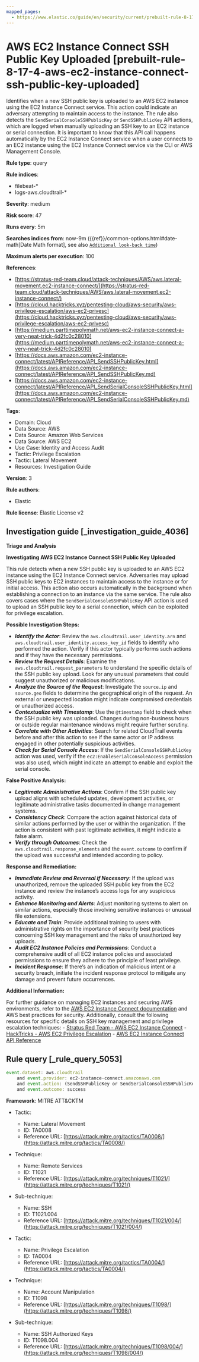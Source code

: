 ```yaml
---
mapped_pages:
  - https://www.elastic.co/guide/en/security/current/prebuilt-rule-8-17-4-aws-ec2-instance-connect-ssh-public-key-uploaded.html
---
```


# AWS EC2 Instance Connect SSH Public Key Uploaded [prebuilt-rule-8-17-4-aws-ec2-instance-connect-ssh-public-key-uploaded]

Identifies when a new SSH public key is uploaded to an AWS EC2 instance using the EC2 Instance Connect service. This action could indicate an adversary attempting to maintain access to the instance. The rule also detects the `SendSerialConsoleSSHPublicKey` or `SendSSHPublicKey` API actions, which are logged when manually uploading an SSH key to an EC2 instance or serial connection. It is important to know that this API call happens automatically by the EC2 Instance Connect service when a user connects to an EC2 instance using the EC2 Instance Connect service via the CLI or AWS Management Console.

**Rule type**: query

**Rule indices**:

* filebeat-*
* logs-aws.cloudtrail-*

**Severity**: medium

**Risk score**: 47

**Runs every**: 5m

**Searches indices from**: now-9m ({{ref}}/common-options.html#date-math[Date Math format], see also [`Additional look-back time`](docs-content://solutions/security/detect-and-alert/create-detection-rule.md#rule-schedule))

**Maximum alerts per execution**: 100

**References**:

* [https://stratus-red-team.cloud/attack-techniques/AWS/aws.lateral-movement.ec2-instance-connect/](https://stratus-red-team.cloud/attack-techniques/AWS/aws.lateral-movement.ec2-instance-connect/)
* [https://cloud.hacktricks.xyz/pentesting-cloud/aws-security/aws-privilege-escalation/aws-ec2-privesc](https://cloud.hacktricks.xyz/pentesting-cloud/aws-security/aws-privilege-escalation/aws-ec2-privesc)
* [https://medium.parttimepolymath.net/aws-ec2-instance-connect-a-very-neat-trick-4d2fc0c28010](https://medium.parttimepolymath.net/aws-ec2-instance-connect-a-very-neat-trick-4d2fc0c28010)
* [https://docs.aws.amazon.com/ec2-instance-connect/latest/APIReference/API_SendSSHPublicKey.html](https://docs.aws.amazon.com/ec2-instance-connect/latest/APIReference/API_SendSSHPublicKey.md)
* [https://docs.aws.amazon.com/ec2-instance-connect/latest/APIReference/API_SendSerialConsoleSSHPublicKey.html](https://docs.aws.amazon.com/ec2-instance-connect/latest/APIReference/API_SendSerialConsoleSSHPublicKey.md)

**Tags**:

* Domain: Cloud
* Data Source: AWS
* Data Source: Amazon Web Services
* Data Source: AWS EC2
* Use Case: Identity and Access Audit
* Tactic: Privilege Escalation
* Tactic: Lateral Movement
* Resources: Investigation Guide

**Version**: 3

**Rule authors**:

* Elastic

**Rule license**: Elastic License v2

## Investigation guide [_investigation_guide_4036]

**Triage and Analysis**

**Investigating AWS EC2 Instance Connect SSH Public Key Uploaded**

This rule detects when a new SSH public key is uploaded to an AWS EC2 instance using the EC2 Instance Connect service. Adversaries may upload SSH public keys to EC2 instances to maintain access to the instance or for initial access. This action also occurs automatically in the background when establishing a connection to an instance via the same service.  The rule also covers cases where the `SendSerialConsoleSSHPublicKey` API action is used to upload an SSH public key to a serial connection, which can be exploited for privilege escalation.

**Possible Investigation Steps:**

* ***Identify the Actor***: Review the `aws.cloudtrail.user_identity.arn` and `aws.cloudtrail.user_identity.access_key_id` fields to identify who performed the action. Verify if this actor typically performs such actions and if they have the necessary permissions.
* ***Review the Request Details***: Examine the `aws.cloudtrail.request_parameters` to understand the specific details of the SSH public key upload. Look for any unusual parameters that could suggest unauthorized or malicious modifications.
* ***Analyze the Source of the Request***: Investigate the `source.ip` and `source.geo` fields to determine the geographical origin of the request. An external or unexpected location might indicate compromised credentials or unauthorized access.
* ***Contextualize with Timestamp***: Use the `@timestamp` field to check when the SSH public key was uploaded. Changes during non-business hours or outside regular maintenance windows might require further scrutiny.
* ***Correlate with Other Activities***: Search for related CloudTrail events before and after this action to see if the same actor or IP address engaged in other potentially suspicious activities.
* ***Check for Serial Console Access***: If the `SendSerialConsoleSSHPublicKey` action was used, verify if the `ec2:EnableSerialConsoleAccess` permission was also used, which might indicate an attempt to enable and exploit the serial console.

**False Positive Analysis:**

* ***Legitimate Administrative Actions***: Confirm if the SSH public key upload aligns with scheduled updates, development activities, or legitimate administrative tasks documented in change management systems.
* ***Consistency Check***: Compare the action against historical data of similar actions performed by the user or within the organization. If the action is consistent with past legitimate activities, it might indicate a false alarm.
* ***Verify through Outcomes***: Check the `aws.cloudtrail.response_elements` and the `event.outcome` to confirm if the upload was successful and intended according to policy.

**Response and Remediation:**

* ***Immediate Review and Reversal if Necessary***: If the upload was unauthorized, remove the uploaded SSH public key from the EC2 instance and review the instance’s access logs for any suspicious activity.
* ***Enhance Monitoring and Alerts***: Adjust monitoring systems to alert on similar actions, especially those involving sensitive instances or unusual file extensions.
* ***Educate and Train***: Provide additional training to users with administrative rights on the importance of security best practices concerning SSH key management and the risks of unauthorized key uploads.
* ***Audit EC2 Instance Policies and Permissions***: Conduct a comprehensive audit of all EC2 instance policies and associated permissions to ensure they adhere to the principle of least privilege.
* ***Incident Response***: If there’s an indication of malicious intent or a security breach, initiate the incident response protocol to mitigate any damage and prevent future occurrences.

**Additional Information:**

For further guidance on managing EC2 instances and securing AWS environments, refer to the [AWS EC2 Instance Connect documentation](https://docs.aws.amazon.com/ec2-instance-connect/latest/APIReference/API_SendSSHPublicKey.md) and AWS best practices for security. Additionally, consult the following resources for specific details on SSH key management and privilege escalation techniques: - [Stratus Red Team - AWS EC2 Instance Connect](https://stratus-red-team.cloud/attack-techniques/AWS/aws.lateral-movement.ec2-instance-connect/) - [HackTricks - AWS EC2 Privilege Escalation](https://cloud.hacktricks.xyz/pentesting-cloud/aws-security/aws-privilege-escalation/aws-ec2-privesc) - [AWS EC2 Instance Connect API Reference](https://docs.aws.amazon.com/ec2-instance-connect/latest/APIReference/API_SendSSHPublicKey.md)


## Rule query [_rule_query_5053]

```js
event.dataset: aws.cloudtrail
    and event.provider: ec2-instance-connect.amazonaws.com
    and event.action: (SendSSHPublicKey or SendSerialConsoleSSHPublicKey)
    and event.outcome: success
```

**Framework**: MITRE ATT&CKTM

* Tactic:

    * Name: Lateral Movement
    * ID: TA0008
    * Reference URL: [https://attack.mitre.org/tactics/TA0008/](https://attack.mitre.org/tactics/TA0008/)

* Technique:

    * Name: Remote Services
    * ID: T1021
    * Reference URL: [https://attack.mitre.org/techniques/T1021/](https://attack.mitre.org/techniques/T1021/)

* Sub-technique:

    * Name: SSH
    * ID: T1021.004
    * Reference URL: [https://attack.mitre.org/techniques/T1021/004/](https://attack.mitre.org/techniques/T1021/004/)

* Tactic:

    * Name: Privilege Escalation
    * ID: TA0004
    * Reference URL: [https://attack.mitre.org/tactics/TA0004/](https://attack.mitre.org/tactics/TA0004/)

* Technique:

    * Name: Account Manipulation
    * ID: T1098
    * Reference URL: [https://attack.mitre.org/techniques/T1098/](https://attack.mitre.org/techniques/T1098/)

* Sub-technique:

    * Name: SSH Authorized Keys
    * ID: T1098.004
    * Reference URL: [https://attack.mitre.org/techniques/T1098/004/](https://attack.mitre.org/techniques/T1098/004/)



